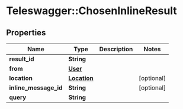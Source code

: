 # Teleswagger::ChosenInlineResult

## Properties
Name | Type | Description | Notes
------------ | ------------- | ------------- | -------------
**result_id** | **String** |  | 
**from** | [**User**](User.md) |  | 
**location** | [**Location**](Location.md) |  | [optional] 
**inline_message_id** | **String** |  | [optional] 
**query** | **String** |  | 



